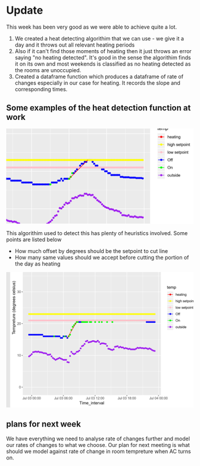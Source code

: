 # Update

This week has been very good as we were able to achieve quite a lot.

1. We created a heat detecting algorithim that we can use - we give it a day and it throws out all relevant heating periods
2. Also if it can't find those moments of heating then it just throws an error saying "no heating detected". It's good in the sense the algorithim finds it on its own and most weekends is classified as no heating detected as the rooms are unoccupied.
3. Created a dataframe function which produces a dataframe of rate of changes especially in our case for heating. It records the slope and corresponding times.


## Some examples of the heat detection function at work

![AC Heating 1](heat_detection_1.PNG)

This algorithim used to detect this has plenty of heuristics involved. Some points are listed below

* How much offset by degrees should be the setpoint to cut line
* How many same values should we accept before cutting the portion of the day as heating


![AC Heating 2](heat_detection_2.PNG)

## plans for next week 

We have everything we need to analyse rate of changes further and model our rates of changes to what we choose.
Our plan for next meeting is what should we model against rate of change in room tempreture when AC turns on.
